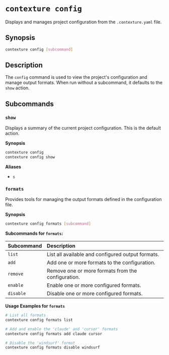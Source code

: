 # `contexture config`

Displays and manages project configuration from the `.contexture.yaml` file.

## Synopsis

```bash
contexture config [subcommand]
```

## Description

The `config` command is used to view the project's configuration and manage output formats. When run without a subcommand, it defaults to the `show` action.

## Subcommands

### `show`

Displays a summary of the current project configuration. This is the default action.

**Synopsis**

```bash
contexture config
contexture config show
```

**Aliases**

-   `s`

### `formats`

Provides tools for managing the output formats defined in the configuration file.

**Synopsis**

```bash
contexture config formats [subcommand]
```

**Subcommands for `formats`:**

| Subcommand | Description                                          |
| :--------- | :--------------------------------------------------- |
| `list`     | List all available and configured output formats.    |
| `add`      | Add one or more formats to the configuration.        |
| `remove`   | Remove one or more formats from the configuration.   |
| `enable`   | Enable one or more configured formats.               |
| `disable`  | Disable one or more configured formats.              |

**Usage Examples for `formats`**

```bash
# List all formats
contexture config formats list

# Add and enable the 'claude' and 'cursor' formats
contexture config formats add claude cursor

# Disable the 'windsurf' format
contexture config formats disable windsurf
```